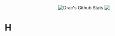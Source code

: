 <p align="center"><img align="center" src="https://github-readme-stats.vercel.app/api?username=DraconicDragon&include_all_commits=true&count_private=true&show_icons=true&line_height=20&title_color=116FFF&icon_color=223FFF&text_color=D3D3D3&bg_color=90,000000,130F40" alt="Drac's Github Stats">
<img align="center" src="https://github-readme-stats.vercel.app/api/top-langs/?username=DraconicDragon&layout=compact&&card_width=445&bg_color=90,130F40,000000&title_color=116FFF&text_color=FFFFFF&icon_color=FFFFFF"/></p>
<h1>H</h1
